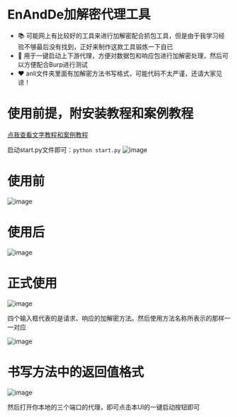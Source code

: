 # EnAndDe加解密代理工具

- 📚 可能网上有比较好的工具来进行加解密配合抓包工具，但是由于我学习经验不够最后没有找到，正好来制作这款工具锻炼一下自已
- 👋 用于一键启动上下游代理，方便对数据包和响应包进行加解密处理，然后可以方便配合Burp进行测试
- ❤️ anli文件夹里面有加解密方法书写格式，可能代码不太严谨，还请大家见谅！

# 使用前提，附安装教程和案例教程

<a href="http://120.24.187.185:8090/archives/burpzhua-bao-fang-bao-jia-jie-mi">点我查看文字教程和案例教程</a>

启动start.py文件即可：<code>python start.py</code>
![image](https://github.com/user-attachments/assets/5bffb917-c914-44cc-b0d4-a587f175d7b9)

# 使用前
![image](https://github.com/user-attachments/assets/44d90142-eefa-43ec-ae99-abe736d96969)
# 使用后
![image](https://github.com/user-attachments/assets/21c1d760-0896-458c-a18d-76a0f4c2e67d)

# 正式使用

![image](https://github.com/user-attachments/assets/591e2fdf-69b9-4b02-81fe-f057a6e6480e)



<p>四个输入框代表的是请求、响应的加解密方法。然后使用方法名称所表示的那样一一对应</p>

![image](https://github.com/user-attachments/assets/1d818e9b-8981-4c81-bb21-93e0b6af62d7)

# 书写方法中的返回值格式
![image](https://github.com/user-attachments/assets/9a4583ca-1087-4c70-a5c4-63c05687f77b)



<p>然后打开你本地的三个端口的代理，即可点击本UI的一键启动按钮即可</p>
